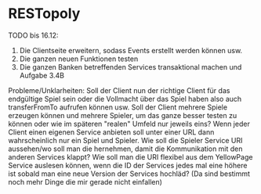 # RESTopoly

TODO bis 16.12:
1. Die Clientseite erweitern, sodass Events erstellt werden können usw.
2. Die ganzen neuen Funktionen testen
3. Die ganzen Banken betreffenden Services transaktional machen und Aufgabe 3.4B

Probleme/Unklarheiten:
Soll der Client nun der richtige Client für das endgültige Spiel sein oder die Vollmacht über das Spiel haben also auch transferFromTo aufrufen können usw.
Soll der Client mehrere Spiele erzeugen können und mehrere Spieler, um das ganze besser testen zu können oder wie im späteren "realen" Umfeld nur jeweils eins?
Wenn jeder Client einen eigenen Service anbieten soll unter einer URL dann wahrscheinlich nur ein Spiel und Spieler. 
Wie soll die Spieler Service URI aussehen/wo soll man die hernehmen, damit die Kommunikation mit den anderen Services klappt?
Wie soll man die URI flexibel aus dem YellowPage Service auslesen können, wenn die ID der Services jedes mal eine höhere ist sobald man eine neue Version der Services hochläd?
(Da sind bestimmt noch mehr Dinge die mir gerade nicht einfallen)
